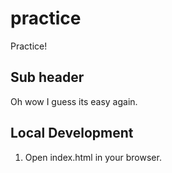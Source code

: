 # practice

Practice!

## Sub header

Oh wow I guess its easy again.

## Local Development

1. Open index.html in your browser.

